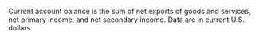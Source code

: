Current account balance is the sum of net exports of goods and services, net primary income, and net secondary income. Data are in current U.S. dollars.